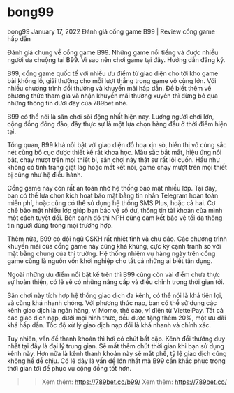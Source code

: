 # bong99
bong99
January 17, 2022
Đánh giá cổng game B99 | Review cổng game hấp dẫn

Đánh giá chung về cổng game B99. Những game nổi tiếng và được nhiều người ưa chuộng tại B99. Vì sao nên chơi game tại đây. Hướng dẫn đăng ký.

B99, cổng game quốc tế với nhiều ưu điểm từ giao diện cho tới kho game bài khổng lồ, giải thưởng cho mỗi lượt thắng trong game vô cùng lớn. Với nhiều chương trình đổi thưởng và khuyến mãi hấp dẫn. Để biết thêm về phương thức tham gia và nhận khuyến mãi thường xuyên thì đừng bỏ qua những thông tin dưới đây của 789bet nhé. 

B99 có thể nói là sân chơi sôi động nhất hiện nay. Lượng người chơi lớn, cộng đồng đông đảo, đây thực sự là một lựa chọn hàng đầu ở thời điểm hiện tại.

Tổng quan, B99 khá nổi bật với giao diện đồ hoạ xịn sò, hiển thị vô cùng sắc nét cùng bố cục được thiết kế rất khoa học. Màu sắc bắt mắt, hiệu ứng nổi bật, chạy mượt trên mọi thiết bị, sân chơi này thật sự rất lôi cuốn. Hầu như không có tình trạng giật lag hoặc mất kết nối, game chạy mượt trên mọi thiết bị cũng như hệ điều hành.

Cổng game này còn rất an toàn nhờ hệ thống bảo mật nhiều lớp. Tại đây, bạn có thể lựa chọn kích hoạt bảo mật bằng tin nhắn Telegram hoàn toàn miễn phí, hoặc cũng có thể sử dụng hệ thống SMS Plus, hoặc cả hai. Cơ chế bảo mật nhiều lớp giúp bạn bảo vệ số dư, thông tin tài khoản của mình một cách tuyệt đối. Bên cạnh đó thì NPH cũng cam kết bảo vệ tối đa thông tin người dùng trong mọi trường hợp.

Thêm nữa, B99 có đội ngũ CSKH rất nhiệt tình và chu đáo. Các chương trình khuyến mãi của cổng game này cũng khá khủng, cực kỳ cạnh tranh so với mặt bằng chung của thị trường. Hệ thống nhiệm vụ hàng ngày trên cổng game cũng là nguồn vốn khởi nghiệp cho tất cả những ai biết tận dụng.

Ngoài những ưu điểm nổi bật kể trên thì B99 cũng còn vài điểm chưa thực sự hoàn thiện, có lẽ sẽ có những nâng cấp và điều chỉnh trong thời gian tới.

Sân chơi này tích hợp hệ thống giao dịch đa kênh, có thể nói là khá tiện lợi, và cũng khá nhanh chóng. Với phương thức nạp, bạn có thể sử dụng các kênh giao dịch là ngân hàng, ví Momo, thẻ cào, ví điện tử ViettelPay. Tất cả các giao dịch nạp, dưới mọi hình thức, đều được tặng thêm 20%, một ưu đãi khá hấp dẫn. Tốc độ xử lý giao dịch nạp đổi là khá nhanh và chính xác.

Tuy nhiên, vấn đề thanh khoản thì hơi có chút bất cập. Kênh đổi thưởng duy nhất tại đây là đại lý trung gian. Sẽ mất thêm chút thời gian khi bạn sử dụng kênh này. Hơn nữa là kênh thanh khoản này sẽ mất phế, tỷ lệ giao dịch cũng không hề dễ chịu. Có lẽ đây là vấn đề lớn nhất mà B99 cần khắc phục trong thời gian tới để phục vụ cộng đồng tốt hơn.

>> Xem thêm: https://789bet.co/b99/
>> Xem thêm: https://789bet.co/
